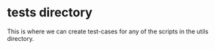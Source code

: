 # tests directory
This is where we can create test-cases for any of the scripts in the utils directory.